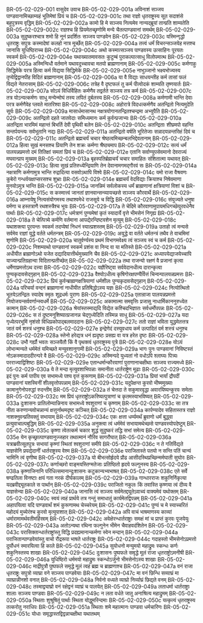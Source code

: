 BR-05-02-029-001	वासुदेव उवाच
BR-05-02-029-001a	अविनाशं सञ्जय पाण्डवानामिच्छाम्यहं भूतिमेषां प्रियं च
BR-05-02-029-001c	तथा राज्ञो धृतराष्ट्रस्य सूत सदाशंसे बहुपुत्रस्य वृद्धिम्
BR-05-02-029-002a	कामो हि मे सञ्जय नित्यमेव नान्यद्ब्रूयां तान्प्रति शाम्यतेति
BR-05-02-029-002c	राज्ञश्च हि प्रियमेतच्छृणोमि मन्ये चैतत्पाण्डवानां समर्थम्
BR-05-02-029-003a	सुदुष्करश्चात्र शमो हि नूनं प्रदर्शितः सञ्जय पाण्डवेन
BR-05-02-029-003c	यस्मिन्गृद्धो धृतराष्ट्रः सपुत्रः कस्मादेषां कलहो नात्र मूर्च्छेत्
BR-05-02-029-004a	तत्त्वं धर्मं विचरन्सञ्जयेह मत्तश्च जानासि युधिष्ठिराच्च
BR-05-02-029-004c	अथो कस्मात्सञ्जय पाण्डवस्य उत्साहिनः पूरयतः स्वकर्म
BR-05-02-029-004e	यथाख्यातमावसतः कुटुम्बं पुराकल्पात्साधु विलोपमात्थ
BR-05-02-029-005a	अस्मिन्विधौ वर्तमाने यथावदुच्चावचा मतयो ब्राह्मणानाम्
BR-05-02-029-005c	कर्मणाहुः सिद्धिमेके परत्र हित्वा कर्म विद्यया सिद्धिमेके
BR-05-02-029-005e	नाभुञ्जानो भक्ष्यभोज्यस्य तृप्येद्विद्वानपीह विदितं ब्राह्मणानाम्
BR-05-02-029-006a	या वै विद्याः साधयन्तीह कर्म तासां फलं विद्यते नेतरासाम्
BR-05-02-029-006c	तत्रेह वै दृष्टफलं तु कर्म पीत्वोदकं शाम्यति तृष्णयार्तः
BR-05-02-029-007a	सोऽयं विधिर्विहितः कर्मणैव तद्वर्तते सञ्जय तत्र कर्म
BR-05-02-029-007c	तत्र योऽन्यत्कर्मणः साधु मन्येन्मोघं तस्य लपितं दुर्बलस्य
BR-05-02-029-008a	कर्मणामी भान्ति देवाः परत्र कर्मणैवेह प्लवते मातरिश्वा
BR-05-02-029-008c	अहोरात्रे विदधत्कर्मणैव अतन्द्रितो नित्यमुदेति सूर्यः
BR-05-02-029-009a	मासार्धमासानथ नक्षत्रयोगानतन्द्रितश्चन्द्रमा अभ्युपैति
BR-05-02-029-009c	अतन्द्रितो दहते जातवेदाः समिध्यमानः कर्म कुर्वन्प्रजाभ्यः
BR-05-02-029-010a	अतन्द्रिता भारमिमं महान्तं बिभर्ति देवी पृथिवी बलेन
BR-05-02-029-010c	अतन्द्रिताः शीघ्रमपो वहन्ति सन्तर्पयन्त्यः सर्वभूतानि नद्यः
BR-05-02-029-011a	अतन्द्रितो वर्षति भूरितेजाः सन्नादयन्नन्तरिक्षं दिवं च
BR-05-02-029-011c	अतन्द्रितो ब्रह्मचर्यं चचार श्रेष्ठत्वमिच्छन्बलभिद्देवतानाम्
BR-05-02-029-012a	हित्वा सुखं मनसश्च प्रियाणि तेन शक्रः कर्मणा श्रैष्ठ्यमाप
BR-05-02-029-012c	सत्यं धर्मं पालयन्नप्रमत्तो दमं तितिक्षां समतां प्रियं च
BR-05-02-029-012e	एतानि सर्वाण्युपसेवमानो देवराज्यं मघवान्प्राप मुख्यम्
BR-05-02-029-013a	बृहस्पतिर्ब्रह्मचर्यं चचार समाहितः संशितात्मा यथावत्
BR-05-02-029-013c	हित्वा सुखं प्रतिरुध्येन्द्रियाणि तेन देवानामगमद्गौरवं सः
BR-05-02-029-014a	नक्षत्राणि कर्मणामुत्र भान्ति रुद्रादित्या वसवोऽथापि विश्वे
BR-05-02-029-014c	यमो राजा वैश्रवणः कुबेरो गन्धर्वयक्षाप्सरसश्च शुभ्राः
BR-05-02-029-014e	ब्रह्मचर्यं वेदविद्याः क्रियाश्च निषेवमाणा मुनयोऽमुत्र भान्ति
BR-05-02-029-015a	जानन्निमं सर्वलोकस्य धर्मं ब्राह्मणानां क्षत्रियाणां विशां च
BR-05-02-029-015c	स कस्मात्त्वं जानतां ज्ञानवान्सन्व्यायच्छसे सञ्जय कौरवार्थे
BR-05-02-029-016a	आम्नायेषु नित्यसंयोगमस्य तथाश्वमेधे राजसूये च विद्धि
BR-05-02-029-016c	संयुज्यते धनुषा वर्मणा च हस्तत्राणै रथशस्त्रैश्च भूयः
BR-05-02-029-017a	ते चेदिमे कौरवाणामुपायमधिगच्छेयुरवधेनैव पार्थाः
BR-05-02-029-017c	धर्मत्राणं पुण्यमेषां कृतं स्यादार्ये वृत्ते भीमसेनं निगृह्य
BR-05-02-029-018a	ते चेत्पित्र्ये कर्मणि वर्तमाना आपद्येरन्दिष्टवशेन मृत्युम्
BR-05-02-029-018c	यथाशक्त्या पूरयन्तः स्वकर्म तदप्येषां निधनं स्यात्प्रशस्तम्
BR-05-02-029-019a	उताहो त्वं मन्यसे सर्वमेव राज्ञां युद्धे वर्तते धर्मतन्त्रम्
BR-05-02-029-019c	अयुद्धे वा वर्तते धर्मतन्त्रं तथैव ते वाचमिमां शृणोमि
BR-05-02-029-020a	चातुर्वर्ण्यस्य प्रथमं विभागमवेक्ष्य त्वं सञ्जय स्वं च कर्म
BR-05-02-029-020c	निशम्याथो पाण्डवानां स्वकर्म प्रशंस वा निन्द वा या मतिस्ते
BR-05-02-029-021a	अधीयीत ब्राह्मणोऽथो यजेत दद्यादियात्तीर्थमुख्यानि चैव
BR-05-02-029-021c	अध्यापयेद्याजयेच्चापि याज्यान्प्रतिग्रहान्वा विदितान्प्रतीच्छेत्
BR-05-02-029-022a	तथा राजन्यो रक्षणं वै प्रजानां कृत्वा धर्मेणाप्रमत्तोऽथ दत्त्वा
BR-05-02-029-022c	यज्ञैरिष्ट्वा सर्ववेदानधीत्य दारान्कृत्वा पुण्यकृदावसेद्गृहान्
BR-05-02-029-023a	वैश्योऽधीत्य कृषिगोरक्षपण्यैर्वित्तं चिन्वन्पालयन्नप्रमत्तः
BR-05-02-029-023c	प्रियं कुर्वन्ब्राह्मणक्षत्रियाणां धर्मशीलः पुण्यकृदावसेद्गृहान्
BR-05-02-029-024a	परिचर्या वन्दनं ब्राह्मणानां नाधीयीत प्रतिषिद्धोऽस्य यज्ञः
BR-05-02-029-024c	नित्योत्थितो भूतयेऽतन्द्रितः स्यादेष स्मृतः शूद्रधर्मः पुराणः
BR-05-02-029-025a	एतान्राजा पालयन्नप्रमत्तो नियोजयन्सर्ववर्णान्स्वधर्मे
BR-05-02-029-025c	अकामात्मा समवृत्तिः प्रजासु नाधार्मिकाननुरुध्येत कामान्
BR-05-02-029-026a	श्रेयांस्तस्माद्यदि विद्येत कश्चिदभिज्ञातः सर्वधर्मोपपन्नः
BR-05-02-029-026c	स तं दुष्टमनुशिष्यात्प्रजानन्न चेद्गृध्येदिति तस्मिन्न साधु
BR-05-02-029-027a	यदा गृध्येत्परभूमिं नृशंसो विधिप्रकोपाद्बलमाददानः
BR-05-02-029-027c	ततो राज्ञां भविता युद्धमेतत्तत्र जातं वर्म शस्त्रं धनुश्च
BR-05-02-029-027e	इन्द्रेणेदं दस्युवधाय कर्म उत्पादितं वर्म शस्त्रं धनुश्च
BR-05-02-029-028a	स्तेनो हरेद्यत्र धनं ह्यदृष्टः प्रसह्य वा यत्र हरेत दृष्टः
BR-05-02-029-028c	उभौ गर्ह्यौ भवतः सञ्जयैतौ किं वै पृथक्त्वं धृतराष्ट्रस्य पुत्रे
BR-05-02-029-028e	योऽयं लोभान्मन्यते धर्ममेतं यमिच्छते मन्युवशानुगामी
BR-05-02-029-029a	भागः पुनः पाण्डवानां निविष्टस्तं नोऽकस्मादाददीरन्परे वै
BR-05-02-029-029c	अस्मिन्पदे युध्यतां नो वधोऽपि श्लाघ्यः पित्र्यः परराज्याद्विशिष्टः
BR-05-02-029-029e	एतान्धर्मान्कौरवाणां पुराणानाचक्षीथाः सञ्जय राज्यमध्ये
BR-05-02-029-030a	ये ते मन्दा मृत्युवशाभिपन्नाः समानीता धार्तराष्ट्रेण मूढाः
BR-05-02-029-030c	इदं पुनः कर्म पापीय एव सभामध्ये पश्य वृत्तं कुरूणाम्
BR-05-02-029-031a	प्रियां भार्यां द्रौपदीं पाण्डवानां यशस्विनीं शीलवृत्तोपपन्नाम्
BR-05-02-029-031c	यदुपेक्षन्त कुरवो भीष्ममुख्याः कामानुगेनोपरुद्धां रुदन्तीम्
BR-05-02-029-032a	तं चेत्तदा ते सकुमारवृद्धा अवारयिष्यन्कुरवः समेताः
BR-05-02-029-032c	मम प्रियं धृतराष्ट्रोऽकरिष्यत्पुत्राणां च कृतमस्याभविष्यत्
BR-05-02-029-033a	दुःशासनः प्रातिलोम्यान्निनाय सभामध्ये श्वशुराणां च कृष्णाम्
BR-05-02-029-033c	सा तत्र नीता करुणान्यवोचन्नान्यं क्षत्तुर्नाथमदृष्ट कञ्चित्
BR-05-02-029-034a	कार्पण्यादेव सहितास्तत्र राज्ञो नाशक्नुवन्प्रतिवक्तुं सभायाम्
BR-05-02-029-034c	एकः क्षत्ता धर्म्यमर्थं ब्रुवाणो धर्मं बुद्ध्वा प्रत्युवाचाल्पबुद्धिम्
BR-05-02-029-035a	अनुक्त्वा त्वं धर्ममेवं सभायामथेच्छसे पाण्डवस्योपदेष्टुम्
BR-05-02-029-035c	कृष्णा त्वेतत्कर्म चकार शुद्धं सुदुष्करं तद्धि सभां समेत्य
BR-05-02-029-035e	येन कृच्छ्रात्पाण्डवानुज्जहार तथात्मानं नौरिव सागरौघात्
BR-05-02-029-036a	यत्राब्रवीत्सूतपुत्रः सभायां कृष्णां स्थितां श्वशुराणां समीपे
BR-05-02-029-036c	न ते गतिर्विद्यते याज्ञसेनि प्रपद्येदानीं धार्तराष्ट्रस्य वेश्म
BR-05-02-029-036e	पराजितास्ते पतयो न सन्ति पतिं चान्यं भामिनि त्वं वृणीष्व
BR-05-02-029-037a	यो बीभत्सोर्हृदये प्रौढ आसीदस्थिप्रच्छिन्मर्मघाती सुघोरः
BR-05-02-029-037c	कर्णाच्छरो वाङ्मयस्तिग्मतेजाः प्रतिष्ठितो हृदये फल्गुनस्य
BR-05-02-029-038a	कृष्णाजिनानि परिधित्समानान्दुःशासनः कटुकान्यभ्यभाषत्
BR-05-02-029-038c	एते सर्वे षण्ढतिला विनष्टाः क्षयं गता नरकं दीर्घकालम्
BR-05-02-029-039a	गान्धारराजः शकुनिर्निकृत्या यदब्रवीद्द्यूतकाले स पार्थान्
BR-05-02-029-039c	पराजितो नकुलः किं तवास्ति कृष्णया त्वं दीव्य वै याज्ञसेन्या
BR-05-02-029-040a	जानासि त्वं सञ्जय सर्वमेतद्द्यूतेऽवाच्यं वाक्यमेवं यथोक्तम्
BR-05-02-029-040c	स्वयं त्वहं प्रार्थये तत्र गन्तुं समाधातुं कार्यमेतद्विपन्नम्
BR-05-02-029-041a	अहापयित्वा यदि पाण्डवार्थं शमं कुरूणामथ चेच्चरेयम्
BR-05-02-029-041c	पुण्यं च मे स्याच्चरितं महोदयं मुच्येरंश्च कुरवो मृत्युपाशात्
BR-05-02-029-042a	अपि वाचं भाषमाणस्य काव्यां धर्मारामामर्थवतीमहिंस्राम्
BR-05-02-029-042c	अवेक्षेरन्धार्तराष्ट्राः समक्षं मां च प्राप्तं कुरवः पूजयेयुः
BR-05-02-029-043a	अतोऽन्यथा रथिना फल्गुनेन भीमेन चैवाहवदंशितेन
BR-05-02-029-043c	परासिक्तान्धार्तराष्ट्रांस्तु विद्धि प्रदह्यमानान्कर्मणा स्वेन मन्दान्
BR-05-02-029-044a	पराजितान्पाण्डवेयांस्तु वाचो रौद्ररूपा भाषते धार्तराष्ट्रः
BR-05-02-029-044c	गदाहस्तो भीमसेनोऽप्रमत्तो दुर्योधनं स्मारयित्वा हि काले
BR-05-02-029-045a	सुयोधनो मन्युमयो महाद्रुमः स्कन्धः कर्णः शकुनिस्तस्य शाखाः
BR-05-02-029-045c	दुःशासनः पुष्पफले समृद्धे मूलं राजा धृतराष्ट्रोऽमनीषी
BR-05-02-029-046a	युधिष्ठिरो धर्ममयो महाद्रुमः स्कन्धोऽर्जुनो भीमसेनोऽस्य शाखाः
BR-05-02-029-046c	माद्रीपुत्रौ पुष्पफले समृद्धे मूलं त्वहं ब्रह्म च ब्राह्मणाश्च
BR-05-02-029-047a	वनं राजा धृतराष्ट्रः सपुत्रो व्याघ्रा वने सञ्जय पाण्डवेयाः
BR-05-02-029-047c	मा वनं छिन्धि सव्याघ्रं मा व्याघ्रान्नीनशो वनात्
BR-05-02-029-048a	निर्वनो वध्यते व्याघ्रो निर्व्याघ्रं छिद्यते वनम्
BR-05-02-029-048c	तस्माद्व्याघ्रो वनं रक्षेद्वनं व्याघ्रं च पालयेत्
BR-05-02-029-049a	लताधर्मा धार्तराष्ट्राः शालाः सञ्जय पाण्डवाः
BR-05-02-029-049c	न लता वर्धते जातु अनाश्रित्य महाद्रुमम्
BR-05-02-029-050a	स्थिताः शुश्रूषितुं पार्थाः स्थिता योद्धुमरिन्दमाः
BR-05-02-029-050c	यत्कृत्यं धृतराष्ट्रस्य तत्करोतु नराधिपः
BR-05-02-029-051a	स्थिताः शमे महात्मानः पाण्डवा धर्मचारिणः
BR-05-02-029-051c	योधाः समृद्धास्तद्विद्वन्नाचक्षीथा यथातथम्
